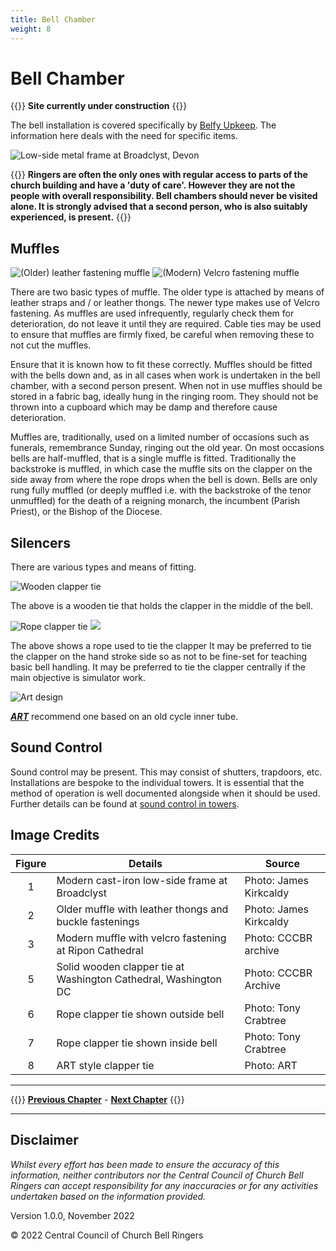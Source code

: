 ```yaml
---
title: Bell Chamber
weight: 8
---
```


# Bell Chamber

{{<hint danger>}}
**Site currently under construction**
{{</hint>}}

The bell installation is covered specifically by [Belfy Upkeep](https://belfryupkeep.cccbr.org.uk/docs/010-introduction/). The information here deals with the need for specific items.  

![Low-side metal frame at Broadclyst, Devon](frame_350.jpg)

{{<hint warning>}}
**Ringers are often the only ones with regular access to parts of the church building and have a 'duty of care'. However they are not the people with overall responsibility. Bell chambers should never be visited alone. It is strongly advised that a second person, who is also suitably experienced, is present.**
{{</hint>}}
 
## Muffles  

![(Older) leather fastening muffle](muffle_old_350.jpg) ![(Modern) Velcro fastening muffle](muffle_new_350.jpg)

There are two basic types of muffle. The older type is attached by means of leather straps and / or leather thongs. The newer type makes use of Velcro fastening. As muffles are used infrequently, regularly check them for deterioration, do not leave it until they are required. Cable ties may be used to ensure that muffles are firmly fixed, be careful when removing these to not cut the muffles.

Ensure that it is known how to fit these correctly. Muffles should be fitted with the bells down and, as in all cases when work is undertaken in the bell chamber, with a second person present. When not in use muffles should be stored in a fabric bag, ideally hung in the ringing room. They should not be thrown into a cupboard which may be damp and therefore cause deterioration. 

Muffles are, traditionally, used on a limited number of occasions such as funerals, remembrance Sunday, ringing out the old year. On most occasions bells are half-muffled, that is a single muffle is fitted. Traditionally the backstroke is muffled, in which case the muffle sits on the clapper on the side away from where the rope drops when the bell is down. Bells are only rung fully muffled (or deeply muffled i.e. with the backstroke of the tenor unmuffled) for the death of a reigning monarch, the incumbent (Parish Priest), or the Bishop of the Diocese. 

## Silencers

There are various types and means of fitting. 

![Wooden clapper tie](tie_solid_350.jpg)

The above is a wooden tie that holds the clapper in the middle of the bell.

![Rope clapper tie](tie_rope1_350.JPG) ![](tie_rope_2.JPG)

The above shows a rope used to tie the clapper It may be preferred to tie the clapper on the hand stroke side so as not to be fine-set for teaching basic bell handling. It may be preferred to tie the clapper centrally if the main objective is simulator work. 

![Art design](art_350.jpg)

***[ART](../170-glossary/#art)*** recommend one based on an old cycle inner tube. 

## Sound Control

Sound control may be present. This may consist of shutters, trapdoors, etc. Installations are bespoke to the individual towers. It is essential that the method of operation is well documented alongside when it should be used. Further details can be found at [sound control in towers](https://cccbr.org.uk/wp-content/uploads/2021/01/Mike-Banks-noise.pdf).

## Image Credits

| Figure | Details | Source |
| :---: | --- | --- |
| 1 | Modern cast-iron low-side frame at Broadclyst | Photo: James Kirkcaldy |
| 2 | Older muffle with leather thongs and buckle fastenings | Photo: James Kirkcaldy |
| 3 | Modern muffle with velcro fastening at Ripon Cathedral | Photo: CCCBR archive |
| 5 | Solid wooden clapper tie at Washington Cathedral, Washington DC | Photo: CCCBR Archive |
| 6 | Rope clapper tie shown outside bell | Photo: Tony Crabtree |
| 7 | Rope clapper tie shown inside bell  | Photo: Tony Crabtree |
| 8 | ART style clapper tie | Photo: ART |

----

{{<hint info>}}
**[Previous Chapter](../ringingroom/)** - **[Next Chapter](../buildingateam/)**
{{</hint>}}

----

## Disclaimer
 
*Whilst every effort has been made to ensure the accuracy of this information, neither contributors nor the Central Council of Church Bell Ringers can accept responsibility for any inaccuracies or for any activities undertaken based on the information provided.*

Version 1.0.0, November 2022

© 2022 Central Council of Church Bell Ringers
